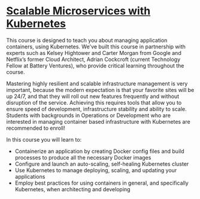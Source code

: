 # [Scalable Microservices with Kubernetes](https://www.udacity.com/course/ud615)

This course is designed to teach you about managing application containers, using Kubernetes. We've built this course in partnership with experts such as Kelsey Hightower and Carter Morgan from Google and Netflix’s former Cloud Architect, Adrian Cockcroft (current Technology Fellow at Battery Ventures), who provide critical learning throughout the course.

Mastering highly resilient and scalable infrastructure management is very important, because the modern expectation is that your favorite sites will be up 24/7, and that they will roll out new features frequently and without disruption of the service. Achieving this requires tools that allow you to ensure speed of development, infrastructure stability and ability to scale. Students with backgrounds in Operations or Development who are interested in managing container based infrastructure with Kubernetes are recommended to enroll!

In this course you will learn to:

  - Containerize an application by creating Docker config files and build processes to produce all the necessary Docker images
  - Configure and launch an auto-scaling, self-healing Kubernetes cluster
  - Use Kubernetes to manage deploying, scaling, and updating your applications
  - Employ best practices for using containers in general, and specifically Kubernetes, when architecting and developing
